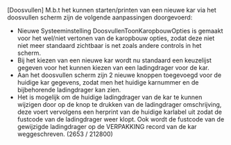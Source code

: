 [Doosvullen] M.b.t het kunnen starten/printen van een nieuwe kar via het doosvullen scherm zijn de volgende aanpassingen doorgevoerd:
- Nieuwe Systeeminstelling DoosvullenToonKaropbouwOpties is gemaakt voor het wel/niet vertonen van de karopbouw opties, zodat deze niet niet meer standaard zichtbaar is net zoals andere controls in het scherm.
- Bij het kiezen van een nieuwe kar wordt nu standaard een keuzelijst gegeven voor het kunnen kiezen van een ladingdrager voor de kar.
- Aan het doosvullen scherm zijn 2 nieuwe knoppen toegevoegd voor de huidige kar gegevens, zodat men het huidige karnummer en de bijbehorende ladingdrager kan zien.
- Het is mogelijk om de huidige ladingdrager van de kar te kunnen wijzigen door op de knop te drukken van de ladingdrager omschrijving, deze voert vervolgens een herprint van de huidige karlabel uit zodat de fustcode van de ladingdrager weer klopt. Ook wordt de fustcode van de gewijzigde ladingdrager op de VERPAKKING record van de kar weggeschreven.
(2653 / 212800)
